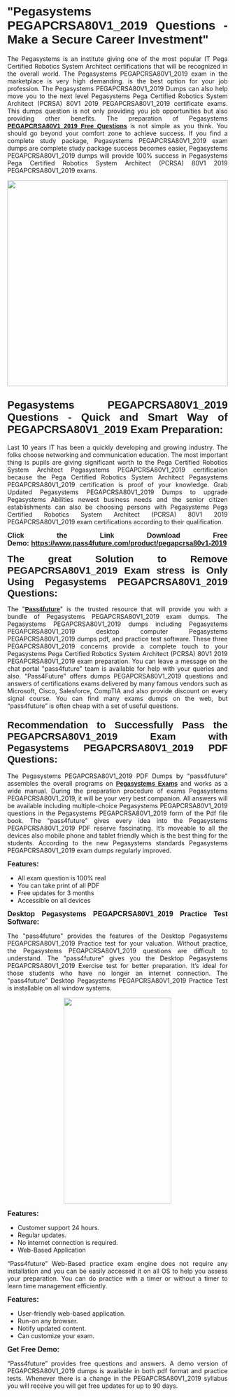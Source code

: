 
<h1 style="text-align: justify;"><span style="font-family:Tahoma,Geneva,sans-serif;"><strong>"Pegasystems PEGAPCRSA80V1_2019 Questions - Make a Secure Career Investment"</strong></span></h1>

<p style="text-align: justify;">The Pegasystems is an institute giving one of the most popular IT Pega Certified Robotics System Architect certifications that will be recognized in the overall world. The Pegasystems PEGAPCRSA80V1_2019 exam in the marketplace is very high demanding. is the best option for your job profession. The Pegasystems PEGAPCRSA80V1_2019 Dumps can also help move you to the next level Pegasystems Pega Certified Robotics System Architect (PCRSA) 80V1 2019 PEGAPCRSA80V1_2019 certificate exams. This dumps question is not only providing you job opportunities but also providing other benefits. The preparation of Pegasystems <span style="font-family:Tahoma,Geneva,sans-serif;"><strong><a href="https://www.pass4future.com/questions/pegasystems/pegapcrsa80v1-2019">PEGAPCRSA80V1_2019 Free Questions</a></strong></span> is not simple as you think. You should go beyond your comfort zone to achieve success. If you find a complete study package, Pegasystems PEGAPCRSA80V1_2019 exam dumps are complete study package success becomes easier, Pegasystems PEGAPCRSA80V1_2019 dumps will provide 100% success in Pegasystems Pega Certified Robotics System Architect (PCRSA) 80V1 2019 PEGAPCRSA80V1_2019 exams.</p>

<p style="text-align: justify;"><a href="https://www.pass4future.com/product/pegapcrsa80v1-2019"><img alt="" src="https://lh3.googleusercontent.com/pw/AM-JKLVhEO4I138wJzOepD3laGU-R1M7eT-OTYdow6pCESip26lSeaxxzS9BVWUKuzj1e3L_MoxCfVgBEvV8ODwl1LGzlZbt6HJm3NXXplPwnYiBfuYM_eQCcVVRMaAwHdsl3AhHOZS-up7mzwmd4i4EpEGq=w1112-h625-no?authuser=0" style="width: 100%; height: 470px;" /></a></p>

<h2 style="text-align: justify;"><span style="font-size:24px;"><strong><span style="font-family:Tahoma,Geneva,sans-serif;">Pegasystems PEGAPCRSA80V1_2019 Questions - Quick and Smart Way of PEGAPCRSA80V1_2019 Exam Preparation:</span></strong></span></h2>

<p style="text-align: justify;">Last 10 years IT has been a quickly developing and growing industry. The folks choose networking and communication education. The most important thing is pupils are giving significant worth to the Pega Certified Robotics System Architect Pegasystems PEGAPCRSA80V1_2019 certification because the Pega Certified Robotics System Architect Pegasystems PEGAPCRSA80V1_2019 certification is proof of your knowledge. Grab Updated Pegasystems PEGAPCRSA80V1_2019 Dumps to upgrade Pegasystems Abilities newest business needs and the senior citizen establishments can also be choosing persons with Pegasystems Pega Certified Robotics System Architect (PCRSA) 80V1 2019 PEGAPCRSA80V1_2019 exam certifications according to their qualification.</p>

<p style="text-align: justify;"><strong><span style="font-family:Lucida Sans Unicode,Lucida Grande,sans-serif;"><span style="font-size:16px;">Click the Link Download Free Demo: <a href="https://www.pass4future.com/product/pegapcrsa80v1-2019">https://www.pass4future.com/product/pegapcrsa80v1-2019</a></span></span></strong></p>

<p style="text-align: justify;"><strong><span style="font-size:22px;"><span style="font-family:Tahoma,Geneva,sans-serif;">The great Solution to Remove PEGAPCRSA80V1_2019 Exam stress is Only Using Pegasystems PEGAPCRSA80V1_2019 Questions:</span></span></strong></p>

<p style="text-align: justify;">The "<span style="font-family:Lucida Sans Unicode,Lucida Grande,sans-serif;"><a href="https://www.pass4future.com/"><strong>Pass4future</strong></a></span>" is the trusted resource that will provide you with a bundle of Pegasystems PEGAPCRSA80V1_2019 exam dumps. The Pegasystems PEGAPCRSA80V1_2019 dumps including Pegasystems PEGAPCRSA80V1_2019 desktop computer Pegasystems PEGAPCRSA80V1_2019 dumps pdf, and practice test software. These three PEGAPCRSA80V1_2019 concerns provide a complete touch to your Pegasystems Pega Certified Robotics System Architect (PCRSA) 80V1 2019 PEGAPCRSA80V1_2019 exam preparation. You can leave a message on the chat portal "pass4future" team is available for help with your queries and also. “Pass4Future” offers dumps PEGAPCRSA80V1_2019 questions and answers of certifications exams delivered by many famous vendors such as Microsoft, Cisco, Salesforce, CompTIA and also provide discount on every signal course. You can find many exams dumps on the web, but “pass4future” is often cheap with a set of useful questions.</p>

<h3 style="text-align: justify;"><span style="font-size:22px;"><strong><span style="font-family:Tahoma,Geneva,sans-serif;">Recommendation to Successfully Pass the PEGAPCRSA80V1_2019 Exam with Pegasystems PEGAPCRSA80V1_2019 PDF Questions:</span></strong></span></h3>

<p style="text-align: justify;">The Pegasystems PEGAPCRSA80V1_2019 PDF Dumps by "pass4future" assembles the overall programs on <span style="font-family:Lucida Sans Unicode,Lucida Grande,sans-serif;"><strong><a href="https://www.pass4future.com/pegasystems">Pegasystems Exams</a></strong></span> and works as a wide manual. During the preparation procedure of exams Pegasystems PEGAPCRSA80V1_2019, it will be your very best companion. All answers will be available including multiple-choice Pegasystems PEGAPCRSA80V1_2019 questions in the Pegasystems PEGAPCRSA80V1_2019 form of the Pdf file book. The "pass4future" gives every idea into the Pegasystems PEGAPCRSA80V1_2019 PDF reserve fascinating. It’s moveable to all the devices also mobile phone and tablet friendly which is the best thing for the students. According to the new Pegasystems standards Pegasystems PEGAPCRSA80V1_2019 exam dumps regularly improved.</p>

<p style="text-align: justify;"><span style="font-family:Lucida Sans Unicode,Lucida Grande,sans-serif;"><span style="font-size:16px;"><strong>Features:</strong></span></span></p>

<ul>
	<li style="text-align: justify;">All exam question is 100% real</li>
	<li style="text-align: justify;">You can take print of all PDF</li>
	<li style="text-align: justify;">Free updates for 3 months </li>
	<li style="text-align: justify;">Accessible on all devices</li>
</ul>

<p style="text-align: justify;"><span style="font-family:Tahoma,Geneva,sans-serif;"><span style="font-size:16px;"><strong>Desktop Pegasystems PEGAPCRSA80V1_2019 Practice Test Software:</strong></span></span></p>

<p style="text-align: justify;">The "pass4future" provides the features of the Desktop Pegasystems PEGAPCRSA80V1_2019 Practice test for your valuation. Without practice, the Pegasystems PEGAPCRSA80V1_2019 questions are difficult to understand. The "pass4future" gives you the Desktop Pegasystems PEGAPCRSA80V1_2019 Exercise test for better preparation. It’s ideal for those students who have no longer an internet connection. The "pass4future" Desktop Pegasystems PEGAPCRSA80V1_2019 Practice Test is installable on all window systems.</p>

<p style="text-align: center;"><a href="https://www.pass4future.com/product/pegapcrsa80v1-2019"><img alt="" src="https://lh3.googleusercontent.com/pw/AM-JKLV3yUm3jiqqIo1xIsj1VJ_UeysYexQY-pRYO0rIFl3vg11QZioN-gzffpw2AfKqFynWuvoXOreWrWS0swpr4xmOSWfwII2jvatteuqrfxiWGFBSHPiZUCoi33jqeymK5dmu-0enyX6tayRCAMHw05jv=s625-no?authuser=0" style="width: 70%; height: 470px;" /></a></p>

<p style="text-align: justify;"><span style="font-size:16px;"><span style="font-family:Lucida Sans Unicode,Lucida Grande,sans-serif;"><strong>Features:</strong></span></span></p>

<ul>
	<li style="text-align: justify;">Customer support 24 hours. </li>
	<li style="text-align: justify;">Regular updates. </li>
	<li style="text-align: justify;">No internet connection is required.</li>
	<li style="text-align: justify;">Web-Based Application</li>
</ul>

<p style="text-align: justify;">“Pass4future” Web-Based practice exam engine does not require any installation and you can be easily accessed it on all OS to help you assess your preparation. You can do practice with a timer or without a timer to learn time management efficiently.</p>

<p style="text-align: justify;"><strong><span style="font-size:16px;"><span style="font-family:Lucida Sans Unicode,Lucida Grande,sans-serif;">Features:</span></span></strong></p>

<ul>
	<li style="text-align: justify;">User-friendly web-based application.</li>
	<li style="text-align: justify;">Run-on any browser. </li>
	<li style="text-align: justify;">Notify updated content.</li>
	<li style="text-align: justify;">Can customize your exam.</li>
</ul>

<p style="text-align: justify;"><span style="font-size:16px;"><span style="font-family:Lucida Sans Unicode,Lucida Grande,sans-serif;"><strong>Get Free Demo:</strong></span></span></p>

<p style="text-align: justify;">“Pass4future” provides free questions and answers. A demo version of PEGAPCRSA80V1_2019 dumps is available in both pdf format and practice tests. Whenever there is a change in the PEGAPCRSA80V1_2019 syllabus you will receive you will get free updates for up to 90 days. </p>
